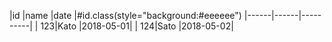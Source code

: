 |id    |name  |date      |#id.class(style="background:#eeeeee")
|------|------|----------|
|   123|Kato  |2018-05-01|
|   124|Sato  |2018-05-02|